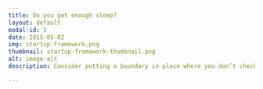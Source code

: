 ```yaml
---
title: Do you get enough sleep?
layout: default
modal-id: 5
date: 2015-05-02
img: startup-framework.png
thumbnail: startup-framework-thumbnail.png
alt: image-alt
description: Consider putting a boundary in place where you don’t check email before a certain time of day—and you power all devices down an hour or two before you hit the hay at night. Try it.

---
```

